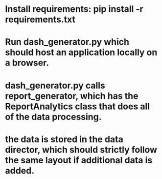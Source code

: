 # Install requirements: pip install -r requirements.txt
# Run dash_generator.py which should host an application locally on a browser.
# dash_generator.py calls report_generator, which has the ReportAnalytics class that does all of the data processing.
# the data is stored in the data director, which should strictly follow the same layout if additional data is added.
